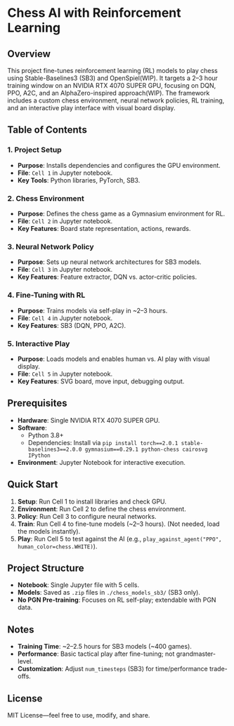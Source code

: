 # Chess AI with Reinforcement Learning

## Overview
This project fine-tunes reinforcement learning (RL) models to play chess using Stable-Baselines3 (SB3) and OpenSpiel(WIP). It targets a 2–3 hour training window on an NVIDIA RTX 4070 SUPER GPU, focusing on DQN, PPO, A2C, and an AlphaZero-inspired approach(WIP). The framework includes a custom chess environment, neural network policies, RL training, and an interactive play interface with visual board display.

## Table of Contents

### 1. Project Setup
- **Purpose**: Installs dependencies and configures the GPU environment.
- **File**: `Cell 1` in Jupyter notebook.
- **Key Tools**: Python libraries, PyTorch, SB3.

### 2. Chess Environment
- **Purpose**: Defines the chess game as a Gymnasium environment for RL.
- **File**: `Cell 2` in Jupyter notebook.
- **Key Features**: Board state representation, actions, rewards.

### 3. Neural Network Policy
- **Purpose**: Sets up neural network architectures for SB3 models.
- **File**: `Cell 3` in Jupyter notebook.
- **Key Features**: Feature extractor, DQN vs. actor-critic policies.

### 4. Fine-Tuning with RL
- **Purpose**: Trains models via self-play in ~2–3 hours.
- **File**: `Cell 4` in Jupyter notebook.
- **Key Features**: SB3 (DQN, PPO, A2C).

### 5. Interactive Play
- **Purpose**: Loads models and enables human vs. AI play with visual display.
- **File**: `Cell 5` in Jupyter notebook.
- **Key Features**: SVG board, move input, debugging output.

## Prerequisites
- **Hardware**: Single NVIDIA RTX 4070 SUPER GPU.
- **Software**: 
  - Python 3.8+
  - Dependencies: Install via `pip install torch==2.0.1 stable-baselines3==2.0.0 gymnasium==0.29.1 python-chess cairosvg IPython`
- **Environment**: Jupyter Notebook for interactive execution.

## Quick Start
1. **Setup**: Run Cell 1 to install libraries and check GPU.
2. **Environment**: Run Cell 2 to define the chess environment.
3. **Policy**: Run Cell 3 to configure neural networks.
4. **Train**: Run Cell 4 to fine-tune models (~2–3 hours). (Not needed, load the models instantly).
5. **Play**: Run Cell 5 to test against the AI (e.g., `play_against_agent("PPO", human_color=chess.WHITE)`).

## Project Structure
- **Notebook**: Single Jupyter file with 5 cells.
- **Models**: Saved as `.zip` files in `./chess_models_sb3/` (SB3 only).
- **No PGN Pre-training**: Focuses on RL self-play; extendable with PGN data.

## Notes
- **Training Time**: ~2–2.5 hours for SB3 models (~400 games).
- **Performance**: Basic tactical play after fine-tuning; not grandmaster-level.
- **Customization**: Adjust `num_timesteps` (SB3) for time/performance trade-offs.

## License
MIT License—feel free to use, modify, and share.
